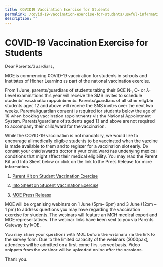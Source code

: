 ```yaml
---
title: COVID19 Vaccination Exercise for Students
permalink: /covid-19-vaccination-exercise-for-students/useful-information/permalink
description: ""
---
```

COVID-19 Vaccination Exercise for Students
==========================================
Dear Parents/Guardians,

  

MOE is commencing COVID-19 vaccination for students in schools and Institutes of Higher Learning as part of the national vaccination exercise.  

  

From 1 June, parents/guardians of students taking their GCE N-, O- or A-Level examinations this year will receive the SMS invites to schedule students’ vaccination appointments. Parents/guardians of all other eligible students aged 12 and above will receive the SMS invites over the next two weeks. Parental/guardian consent is required for students below the age of 18 when booking vaccination appointments via the National Appointment System. Parents/guardians of students aged 13 and above are not required to accompany their child/ward for the vaccination. 

  

While the COVID-19 vaccination is not mandatory, we would like to encourage all medically eligible students to be vaccinated when the vaccine is made available to them and to register for a vaccination slot early. Do consult your child’s/ward’s doctor if your child/ward has underlying medical conditions that might affect their medical eligibility. You may read the Parent Kit and Info Sheet below or click on the link to the Press Release for more information.

  

1. [Parent Kit on Student Vaccination Exercise](https://admiraltysec.moe.edu.sg/qql/slot/u752/2021/vaccine/Resource%202%20Parent%20Kit%20on%20Student%20Vaccination%20Exercise.pdf)

2. [Info Sheet on Student Vaccination Exercise](https://admiraltysec.moe.edu.sg/qql/slot/u752/2021/vaccine/Resource%203%20One%20page%20Infographic%20on%20Student%20Vaccination%20Exercise.pdf)

3. [MOE Press Release](https://www.moe.gov.sg/news/press-releases/20210531-covid-19-vaccination-exercise-for-students-in-schools-and-institutes-of-higher-learning)

  

MOE will be organising webinars on 1 June (5pm– 6pm) and 3 June (12pm – 1 pm) to address questions you may have regarding the vaccination exercise for students. The webinars will feature an MOH medical expert and MOE representatives. The webinar links have been sent to you via Parents Gateway by MOE.

  

You may share your questions with MOE before the webinars via the link to the survey form. Due to the limited capacity of the webinars (3000pax), attendees will be admitted on a first-come first-served basis. Video snippets from the webinar will be uploaded online after the sessions.

  

Thank you.